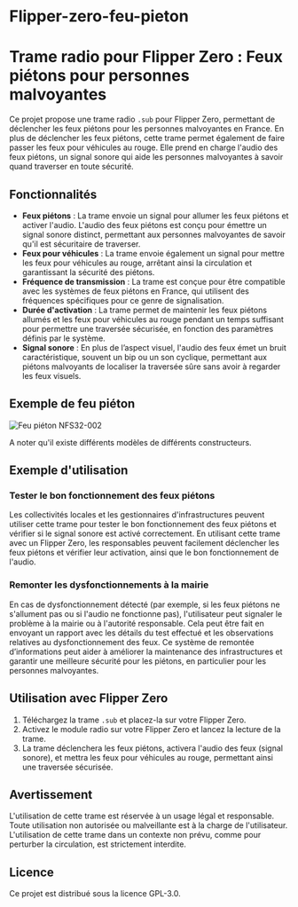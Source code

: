 # Flipper-zero-feu-pieton

# Trame radio pour Flipper Zero : Feux piétons pour personnes malvoyantes

Ce projet propose une trame radio `.sub` pour Flipper Zero, permettant de déclencher les feux piétons pour les personnes malvoyantes en France. En plus de déclencher les feux piétons, cette trame permet également de faire passer les feux pour véhicules au rouge. Elle prend en charge l'audio des feux piétons, un signal sonore qui aide les personnes malvoyantes à savoir quand traverser en toute sécurité.

## Fonctionnalités
- **Feux piétons** : La trame envoie un signal pour allumer les feux piétons et activer l'audio. L'audio des feux piétons est conçu pour émettre un signal sonore distinct, permettant aux personnes malvoyantes de savoir qu'il est sécuritaire de traverser.
- **Feux pour véhicules** : La trame envoie également un signal pour mettre les feux pour véhicules au rouge, arrêtant ainsi la circulation et garantissant la sécurité des piétons.
- **Fréquence de transmission** : La trame est conçue pour être compatible avec les systèmes de feux piétons en France, qui utilisent des fréquences spécifiques pour ce genre de signalisation.
- **Durée d'activation** : La trame permet de maintenir les feux piétons allumés et les feux pour véhicules au rouge pendant un temps suffisant pour permettre une traversée sécurisée, en fonction des paramètres définis par le système.
- **Signal sonore** : En plus de l’aspect visuel, l'audio des feux émet un bruit caractéristique, souvent un bip ou un son cyclique, permettant aux piétons malvoyants de localiser la traversée sûre sans avoir à regarder les feux visuels.

## Exemple de feu piéton
![Feu piéton NFS32-002](https://static.wikia.nocookie.net/dodokiki/images/4/4f/Feu_pi%C3%A9ton_NFS32-002.jpg/revision/latest?cb=20160918151713&path-prefix=fr)

A noter qu'il existe différents modèles de différents constructeurs.

## Exemple d'utilisation

### Tester le bon fonctionnement des feux piétons
Les collectivités locales et les gestionnaires d'infrastructures peuvent utiliser cette trame pour tester le bon fonctionnement des feux piétons et vérifier si le signal sonore est activé correctement. En utilisant cette trame avec un Flipper Zero, les responsables peuvent facilement déclencher les feux piétons et vérifier leur activation, ainsi que le bon fonctionnement de l'audio.

### Remonter les dysfonctionnements à la mairie
En cas de dysfonctionnement détecté (par exemple, si les feux piétons ne s'allument pas ou si l'audio ne fonctionne pas), l'utilisateur peut signaler le problème à la mairie ou à l'autorité responsable. Cela peut être fait en envoyant un rapport avec les détails du test effectué et les observations relatives au dysfonctionnement des feux. Ce système de remontée d’informations peut aider à améliorer la maintenance des infrastructures et garantir une meilleure sécurité pour les piétons, en particulier pour les personnes malvoyantes.

## Utilisation avec Flipper Zero

1. Téléchargez la trame `.sub` et placez-la sur votre Flipper Zero.
2. Activez le module radio sur votre Flipper Zero et lancez la lecture de la trame.
3. La trame déclenchera les feux piétons, activera l'audio des feux (signal sonore), et mettra les feux pour véhicules au rouge, permettant ainsi une traversée sécurisée.

## Avertissement

L'utilisation de cette trame est réservée à un usage légal et responsable. Toute utilisation non autorisée ou malveillante est à la charge de l'utilisateur. L'utilisation de cette trame dans un contexte non prévu, comme pour perturber la circulation, est strictement interdite.

## Licence

Ce projet est distribué sous la licence GPL-3.0.


